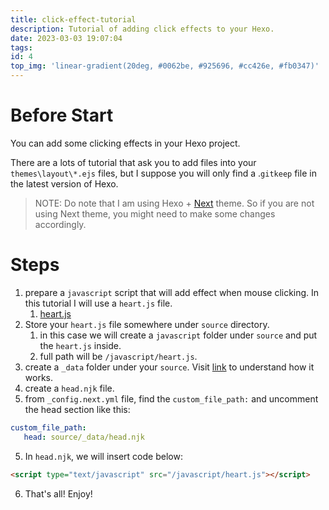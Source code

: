 ```yaml
---
title: click-effect-tutorial
description: Tutorial of adding click effects to your Hexo.
date: 2023-03-03 19:07:04
tags:
id: 4
top_img: 'linear-gradient(20deg, #0062be, #925696, #cc426e, #fb0347)'
---
```


# Before Start

You can add some clicking effects in your Hexo project.

There are a lots of tutorial that ask you to add files into your `themes\layout\*.ejs` files, but I suppose you will only find a .`gitkeep` file in the latest version of Hexo.

> NOTE: Do note that I am using Hexo + [Next](https://theme-next.js.org/) theme. So if you are not using Next theme, you might need to make some changes accordingly.

# Steps
1. prepare a `javascript` script that will add effect when mouse clicking. In this tutorial I will use a `heart.js` file.
    1. [heart.js](2023/03/03/heart-js/)
2. Store your `heart.js` file somewhere under `source` directory.
    1. in this case we will create a `javascript` folder under `source` and put the `heart.js` inside.
    2. full path will be `/javascript/heart.js`.
2. create a `_data` folder under your `source`. Visit [link](https://hexo.io/docs/data-files.html) to understand how it works.
3. create a `head.njk` file.
4. from `_config.next.yml` file, find the `custom_file_path:` and uncomment the head section like this:

```yml
custom_file_path:
   head: source/_data/head.njk
```

5. In `head.njk`, we will insert code below:

```html
<script type="text/javascript" src="/javascript/heart.js"></script>
```

6. That's all! Enjoy!